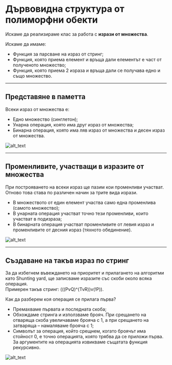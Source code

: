 # Дървовидна структура от полиморфни обекти

Искаме да реализираме клас за работа с **изрази от множества**.  

Искаме да имаме:
- Функция за парсване на израз от стринг;
- Функция, която приема елемент и връща дали елементът е част от полученото множество;
- Функция, която приема 2 израза и връща дали се получава едно и също множество.

---

## Представяне в паметта
Всеки израз от множества е:

 - Едно множество (синглетон);
 - Унарна операция, която има друг израз от множества;
 - Бинарна операция, която има ляв израз от множества и десен израз от множества.

![alt_text](https://github.com/MariaGrozdeva/Object-oriented_programming_FMI/blob/main/Sem_15/images/SetExpression_1.png)

---

## Променливите, участващи в изразите от множества
При построяването на всеки израз ще пазим кои променливи участват. Отново това става по различен начин за трите вида изрази.

 - В множеството от един елемент участва само една променлива (самото множество);
 - В унарната операция участват точно тези променливи, които участват в подизраза;
 - В бинарната операция участват променливите от левия израз и променливите от десния израз (тяхното обединение).

![alt_text](https://github.com/MariaGrozdeva/Object-oriented_programming_FMI/blob/main/Sem_15/images/SetExpression_2.png)

---

## Създаване на такъв израз по стринг
За да избегнем въвеждането на приоритет и прилагането на алгоритми като Shunting yard, ще записваме изразите със скоби около всяка операция.  
Примерен такъв стринг: (((PvQ)^(TvR))v(!P)).

Как да разберем коя операция се прилага първа?
- Премахваме първата и последната скоба;
- Обхождаме стринга и използваме брояч. При срещането на отваряща скоба увеличаваме брояча с 1, а при срещането на затваряща – намаляваме брояча с 1;
- Символът за операция, който срещнем, когато броячът има стойност 0, е точно операцията, която трябва да се приложи първа. За аргументите на операцията извикваме същатата функция рекурсивно.

![alt_text](https://github.com/MariaGrozdeva/Object-oriented_programming_FMI/blob/main/Sem_15/images/SetExpression_3.png)
